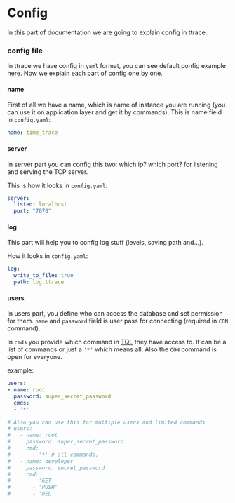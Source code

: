# Config

In this part of documentation we are going to explain config in ttrace.

### config file

In ttrace we have config in `yaml` format, you can see default config example [here](../../config/config.yaml).
Now we explain each part of config one by one.

#### name

First of all we have a name, which is name of instance you are running (you can use it on application layer and get it by commands).
This is name field in `config.yaml`:

```yml
name: time_trace
```

#### server

In server part you can config this two: which ip? which port? for listening and serving the TCP server.

This is how it looks in `config.yaml`:

```yml
server:
  listen: localhost
  port: "7070"
```

#### log

This part will help you to config log stuff (levels, saving path and...).

How it looks in `config.yaml`:

```yml
log:
  write_to_file: true
  path: log.ttrace
```

#### users

In users part, you define who can access the database and set permission for them. `name` and `password` field is user pass for connecting (required in `CON` command).

In `cmds` you provide which command in [TQL](../TQL/) they have access to. It can be a list of commands or just a `'*'` which means all.
Also the `CON` command is open for everyone.

example:

```yml
users:
- name: root
  password: super_secret_password
  cmds:
  - '*'

# Also you can use this for multiple users and limited commands
# users:
#   - name: root
#     password: super_secret_password
#     cmd:
#       - '*' # all commands.
#   - name: developer
#     password: secret_password
#     cmd:
#       - 'GET'
#       - 'PUSH'
#       - 'DEL'
```
